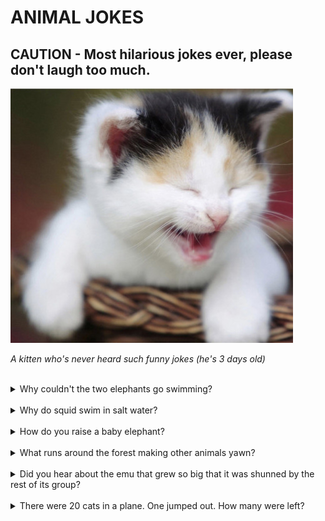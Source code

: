 # ANIMAL JOKES

## CAUTION - Most hilarious jokes ever, please don't laugh too much.

![a kitten who's never heard such funny jokes (he's 3 days old)](cat.jpg)

*A kitten who's never heard such funny jokes (he's 3 days old)*

<br>

<details>
  <summary>Why couldn't the two elephants go swimming?</summary>

  ```
  Because they only had one pair of trunks between them.
  ```
</details>

<br>

<details>
  <summary>Why do squid swim in salt water?</summary>

  ```
  Because pepper makes them sneeze.
  ```
</details>

<br>

<details>
  <summary>How do you raise a baby elephant?</summary>

  ```
 With a crane.
  ```
</details>

<br>

<details>
  <summary>What runs around the forest making other animals yawn?</summary>

  ```
A wild boar.
  ```
</details>

<br>

<details>
  <summary>Did you hear about the emu that grew so big that it was shunned by the rest of its group?</summary>

  ```
It was ostrich sized.
  ```
</details>

<br>

<details>
  <summary>There were 20 cats in a plane. One jumped out. How many were left?</summary>

  ```
None, the others were copycats 
  ```
</details>